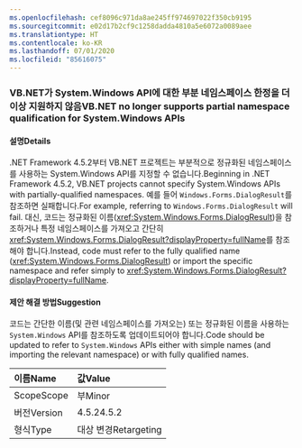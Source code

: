 ```yaml
---
ms.openlocfilehash: cef8096c971da8ae245ff974697022f350cb9195
ms.sourcegitcommit: e02d17b2cf9c1258dadda4810a5e6072a0089aee
ms.translationtype: HT
ms.contentlocale: ko-KR
ms.lasthandoff: 07/01/2020
ms.locfileid: "85616075"
---
```

### <a name="vbnet-no-longer-supports-partial-namespace-qualification-for-systemwindows-apis"></a><span data-ttu-id="7a0d8-101">VB.NET가 System.Windows API에 대한 부분 네임스페이스 한정을 더 이상 지원하지 않음</span><span class="sxs-lookup"><span data-stu-id="7a0d8-101">VB.NET no longer supports partial namespace qualification for System.Windows APIs</span></span>

#### <a name="details"></a><span data-ttu-id="7a0d8-102">설명</span><span class="sxs-lookup"><span data-stu-id="7a0d8-102">Details</span></span>

<span data-ttu-id="7a0d8-103">.NET Framework 4.5.2부터 VB.NET 프로젝트는 부분적으로 정규화된 네임스페이스를 사용하는 System.Windows API를 지정할 수 없습니다.</span><span class="sxs-lookup"><span data-stu-id="7a0d8-103">Beginning in .NET Framework 4.5.2, VB.NET projects cannot specify System.Windows APIs with partially-qualified namespaces.</span></span> <span data-ttu-id="7a0d8-104">예를 들어 `Windows.Forms.DialogResult`를 참조하면 실패합니다.</span><span class="sxs-lookup"><span data-stu-id="7a0d8-104">For example, referring to `Windows.Forms.DialogResult` will fail.</span></span> <span data-ttu-id="7a0d8-105">대신, 코드는 정규화된 이름(<xref:System.Windows.Forms.DialogResult>)을 참조하거나 특정 네임스페이스를 가져오고 간단히 <xref:System.Windows.Forms.DialogResult?displayProperty=fullName>를 참조해야 합니다.</span><span class="sxs-lookup"><span data-stu-id="7a0d8-105">Instead, code must refer to the fully qualified name (<xref:System.Windows.Forms.DialogResult>) or import the specific namespace and refer simply to <xref:System.Windows.Forms.DialogResult?displayProperty=fullName>.</span></span>

#### <a name="suggestion"></a><span data-ttu-id="7a0d8-106">제안 해결 방법</span><span class="sxs-lookup"><span data-stu-id="7a0d8-106">Suggestion</span></span>

<span data-ttu-id="7a0d8-107">코드는 간단한 이름(및 관련 네임스페이스를 가져오는) 또는 정규화된 이름을 사용하는 `System.Windows` API를 참조하도록 업데이트되어야 합니다.</span><span class="sxs-lookup"><span data-stu-id="7a0d8-107">Code should be updated to refer to `System.Windows` APIs either with simple names (and importing the relevant namespace) or with fully qualified names.</span></span>

| <span data-ttu-id="7a0d8-108">이름</span><span class="sxs-lookup"><span data-stu-id="7a0d8-108">Name</span></span>    | <span data-ttu-id="7a0d8-109">값</span><span class="sxs-lookup"><span data-stu-id="7a0d8-109">Value</span></span>       |
|:--------|:------------|
| <span data-ttu-id="7a0d8-110">Scope</span><span class="sxs-lookup"><span data-stu-id="7a0d8-110">Scope</span></span>   | <span data-ttu-id="7a0d8-111">부</span><span class="sxs-lookup"><span data-stu-id="7a0d8-111">Minor</span></span>       |
| <span data-ttu-id="7a0d8-112">버전</span><span class="sxs-lookup"><span data-stu-id="7a0d8-112">Version</span></span> | <span data-ttu-id="7a0d8-113">4.5.2</span><span class="sxs-lookup"><span data-stu-id="7a0d8-113">4.5.2</span></span>       |
| <span data-ttu-id="7a0d8-114">형식</span><span class="sxs-lookup"><span data-stu-id="7a0d8-114">Type</span></span>    | <span data-ttu-id="7a0d8-115">대상 변경</span><span class="sxs-lookup"><span data-stu-id="7a0d8-115">Retargeting</span></span> |
